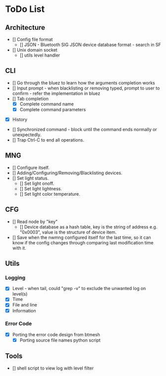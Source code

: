 # ToDo List

## Architecture

- [] Config file format
  - [] JSON - Bluetooth SIG JSON device database format - search in SF
- [] Unix domain socket
  - [] utils level handler

## CLI

- [] Go through the bluez to learn how the arguments completion works
- [] Input prompt - when blacklisting or removing typed, prompt to user to
  confirm - refer the implementation in bluez
- [] Tab completion
  - [x] Complete command name
  - [x] Complete command parameters
- [x] History
- [] Synchronized command - block until the command ends normally or unexpectedly.
- [] Trap Ctrl-C to end all operations.

## MNG

- [] Configure itself.
- [] Adding/Configuring/Removing/Blacklisting devices.
- [] Set light status.
  - [] Set light onoff.
  - [] Set light lightness.
  - [] Set light color temperature.

## CFG

- [] Read node by "key"
  - [] Device database as a hash table, key is the string of address e.g.
    "0x0003", value is the structure of device item.
- [] Save when the nwmng configured itself for the last time, so it can know if
  the config changes through comparing last modification time with it.

## Utils

### Logging

- [x] Level - when tail, could "grep -v" to exclude the unwanted log on level(s)
- [x] Time
- [x] File and line
- [x] Information

### Error Code

- [x] Porting the error code design from btmesh
  - [x] Porting source file names python script

## Tools

- [] shell script to view log with level filter
